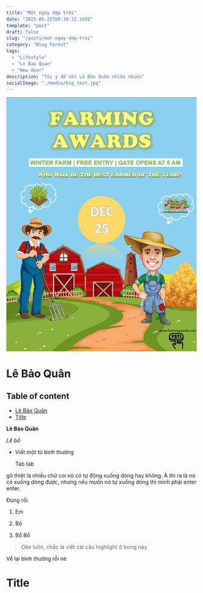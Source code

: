 ```yaml
---
title: "Một ngày đẹp trời"
date: "2023-05-25T09:30:32.169Z"
template: "post"
draft: false
slug: "/posts/mot-ngay-dep-troi"
category: "Blog Format"
tags:
  - "Lifestyle"
  - "Le Bao Quan"
  - "New door"
description: "Tôi ý đồ với Lê Bảo Quân nhiều nhiều"
socialImage: "./media/big_test.jpg"
---
```

![](./media/Presentation1.png)
# Lê Bảo Quân
## Table of content

+ [Lê Bảo Quân](#lê-bảo-quân)
+ [Title](#title)


**Lê Bảo Quân**

*Lê bồ*

+ Viết một từ bình thường

    Tab tab

gõ thiệt là nhiều chữ coi nó có tự động xuống dòng hay không. À thì ra là nó có xuống dòng được, nhưng nếu muốn nó tự xuống dòng thì mình phải enter enter.

Đúng rồi.

1. Em

2. Bồ

3. Bồ Bồ

> Oke luôn, chắc là viết cái câu highlight ở trong này.

Về lại bình thường rồi nè

# Title

